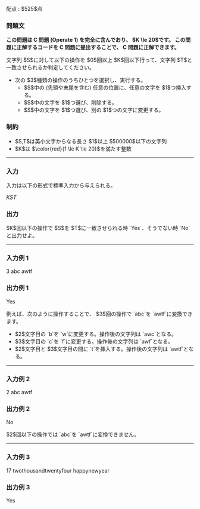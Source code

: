 
<div>

<span>

<span>

<p>
配点 : $525$点
</p>

<div>

<section>

### **問題文**

<p>

<strong>
この問題は C 問題 (Operate 1) を完全に含んでおり、 $K \le 20$です。
</strong>



<strong>
この問題に正解するコードを C 問題に提出することで、 C 問題に正解できます。
</strong>

</p>

<p>
文字列 $S$に対して以下の操作を $0$回以上 $K$回以下行って、文字列 $T$と一致させられるか判定してください。
</p>

<ul>

<li>
次の $3$種類の操作のうちひとつを選択し、実行する。
<ul>

<li>
$S$中の (先頭や末尾を含む) 任意の位置に、任意の文字を $1$つ挿入する。
</li>

<li>
$S$中の文字を $1$つ選び、削除する。
</li>

<li>
$S$中の文字を $1$つ選び、別の $1$つの文字に変更する。
</li>

</ul>

</li>

</ul>

</section>

</div>

<div>

<section>

### **制約**

<ul>

<li>
$S,T$は英小文字からなる長さ $1$以上 $500000$以下の文字列
</li>

<li>
$K$は $\color{red}{1 \le K \le 20}$を満たす整数
</li>

</ul>

</section>

</div>

---

<div>

<div>

<section>

### **入力**

<p>
入力は以下の形式で標準入力から与えられる。
</p>

<div>

$K$$S$$T$
</div>

</section>

</div>

<div>

<section>

### **出力**

<p>
$K$回以下の操作で $S$を $T$に一致させられる時 `Yes`、そうでない時 `No`と出力せよ。
</p>

</section>

</div>

</div>

---

<div>

<section>

### **入力例 1**

<div>

3
abc
awtf

</div>

</section>

</div>

<div>

<section>

### **出力例 1**

<div>

Yes

</div>

<p>
例えば、次のように操作することで、 $3$回の操作で `abc`を `awtf`に変換できます。
</p>

<ul>

<li>
$2$文字目の `b`を `w`に変更する。操作後の文字列は `awc`となる。
</li>

<li>
$3$文字目の `c`を `f`に変更する。操作後の文字列は `awf`となる。
</li>

<li>
$2$文字目と $3$文字目の間に `t`を挿入する。操作後の文字列は `awtf`となる。
</li>

</ul>

</section>

</div>

---

<div>

<section>

### **入力例 2**

<div>

2
abc
awtf

</div>

</section>

</div>

<div>

<section>

### **出力例 2**

<div>

No

</div>

<p>
$2$回以下の操作では `abc`を `awtf`に変換できません。
</p>

</section>

</div>

---

<div>

<section>

### **入力例 3**

<div>

17
twothousandtwentyfour
happynewyear

</div>

</section>

</div>

<div>

<section>

### **出力例 3**

<div>

Yes

</div>

</section>

</div>

</span>

</span>

</div>
